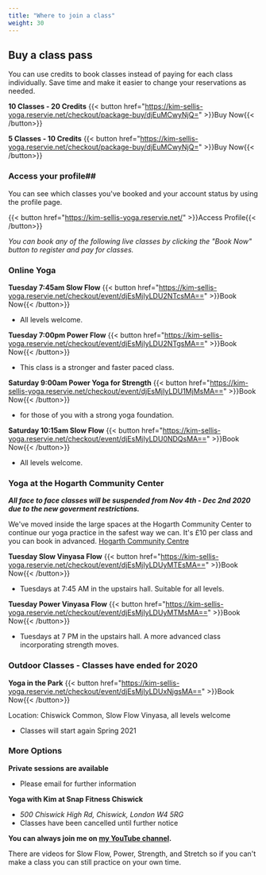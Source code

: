 ```yaml
---
title: "Where to join a class"
weight: 30
---
```


## Buy a class pass ##
You can use credits to book classes instead of paying for each class individually.  Save time and make it easier to change your reservations as needed.

**10 Classes - 20 Credits** {{< button href="https://kim-sellis-yoga.reservie.net/checkout/package-buy/djEuMCwyNjQ=" >}}Buy Now{{< /button>}}

**5 Classes - 10 Credits** {{< button href="https://kim-sellis-yoga.reservie.net/checkout/package-buy/djEuMCwyNjQ=" >}}Buy Now{{< /button>}}

### Access your profile##
You can see which classes you've booked and your account status by using the profile page.

{{< button href="https://kim-sellis-yoga.reservie.net/" >}}Access Profile{{< /button>}}

_You can book any of the following live classes by clicking the "Book Now" button to register and pay for classes._

### Online Yoga

**Tuesday 7:45am Slow Flow** {{< button href="https://kim-sellis-yoga.reservie.net/checkout/event/djEsMjIyLDU2NTcsMA==" >}}Book Now{{< /button>}}

 - All levels welcome. 
    
**Tuesday 7:00pm Power Flow** {{< button href="https://kim-sellis-yoga.reservie.net/checkout/event/djEsMjIyLDU2NTgsMA==" >}}Book Now{{< /button>}}
  
 - This class is a stronger and faster paced class.  
  
**Saturday 9:00am Power Yoga for Strength** {{< button href="https://kim-sellis-yoga.reservie.net/checkout/event/djEsMjIyLDU1MjMsMA==" >}}Book Now{{< /button>}}
  
 - for those of you with a strong yoga foundation. 
  
**Saturday 10:15am Slow Flow**   {{< button href="https://kim-sellis-yoga.reservie.net/checkout/event/djEsMjIyLDU0NDQsMA==" >}}Book Now{{< /button>}}

 - All levels welcome. 




### Yoga at the Hogarth Community Center
**_All face to face classes will be suspended from Nov 4th - Dec 2nd 2020 due to the new goverment restrictions._**

We've moved inside the large spaces at the Hogarth Community Center to continue our yoga practice in the safest way we can. It's £10 per class and you can book in advanced. [Hogarth Community Centre](https://hogarthtrust.org.uk)

**Tuesday Slow Vinyasa Flow** {{< button href="https://kim-sellis-yoga.reservie.net/checkout/event/djEsMjIyLDUyMTEsMA==" >}}Book Now{{< /button>}}

 - Tuesdays at 7:45 AM in the upstairs hall.  Suitable for all levels. 
 

**Tuesday Power Vinyasa Flow** {{< button href="https://kim-sellis-yoga.reservie.net/checkout/event/djEsMjIyLDUyMTMsMA==" >}}Book Now{{< /button>}}

 - Tuesdays at 7 PM in the upstairs hall.  A more advanced class incorporating strength moves. 


### Outdoor Classes - Classes have ended for 2020

**Yoga in the Park** {{< button href="https://kim-sellis-yoga.reservie.net/checkout/event/djEsMjIyLDUxNjgsMA==" >}}Book Now{{< /button>}}
 
Location: Chiswick Common, Slow Flow Vinyasa, all levels welcome
  - Classes will start again Spring 2021

### More Options

**Private sessions are available**
 - Please email for further information

**Yoga with Kim at Snap Fitness Chiswick** 
  - _500 Chiswick High Rd, Chiswick, London W4 5RG_
  - Classes have been cancelled until further notice 
    
**You can always join me on [my YouTube channel](https://www.youtube.com/channel/UCHH2vOSl0Qxpv7Lw9wv45Sg).**

There are videos for Slow Flow, Power, Strength, and Stretch so if you can't make a class you can still practice on your own time. 


